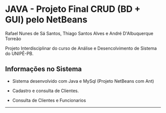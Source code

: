 # JAVA - Projeto Final CRUD (BD + GUI) pelo NetBeans
Rafael Nunes de Sá Santos, Thiago Santos Alves e André D'Albuquerque Torreão

Projeto Interdisciplinar do curso de Análise e Desencolvimento de Sistema do UNIPÊ-PB.

## Informações no Sistema

- Sistema desenvolvido com Java e MySql (Projeto NetBeans com Ant)

- Cadastro e consulta de Clientes.
- Consulta de Clientes e Funcionarios

---
